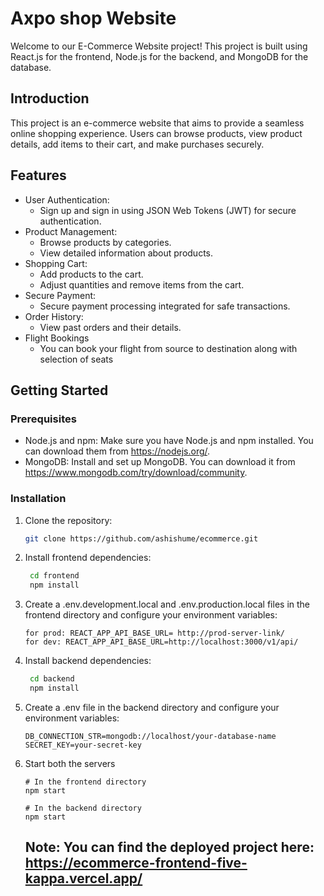 # Axpo shop Website

Welcome to our E-Commerce Website project! This project is built using React.js for the frontend, Node.js for the backend, and MongoDB for the database.

## Introduction

This project is an e-commerce website that aims to provide a seamless online shopping experience. Users can browse products, view product details, add items to their cart, and make purchases securely.

## Features

- User Authentication:
  - Sign up and sign in using JSON Web Tokens (JWT) for secure authentication.
- Product Management:
  - Browse products by categories.
  - View detailed information about products.
- Shopping Cart:
  - Add products to the cart.
  - Adjust quantities and remove items from the cart.
- Secure Payment:
  - Secure payment processing integrated for safe transactions.
- Order History:
  - View past orders and their details.
- Flight Bookings
  - You can book your flight from source to destination along with selection of seats

## Getting Started

### Prerequisites

- Node.js and npm: Make sure you have Node.js and npm installed. You can download them from https://nodejs.org/.
- MongoDB: Install and set up MongoDB. You can download it from https://www.mongodb.com/try/download/community.

### Installation

1. Clone the repository:

   ```sh
   git clone https://github.com/ashishume/ecommerce.git
   ```

2. Install frontend dependencies:

   ```sh
    cd frontend
    npm install
   ```

3. Create a .env.development.local and .env.production.local files in the frontend directory and configure your environment variables:

   ```
   for prod: REACT_APP_API_BASE_URL= http://prod-server-link/
   for dev: REACT_APP_API_BASE_URL=http://localhost:3000/v1/api/
   ```

4. Install backend dependencies:

   ```sh
    cd backend
    npm install
   ```

5. Create a .env file in the backend directory and configure your environment variables:

   ```
   DB_CONNECTION_STR=mongodb://localhost/your-database-name
   SECRET_KEY=your-secret-key
   ```

6. Start both the servers

   ```
   # In the frontend directory
   npm start

   # In the backend directory
   npm start

   ```

   ## Note: You can find the deployed project here: https://ecommerce-frontend-five-kappa.vercel.app/
